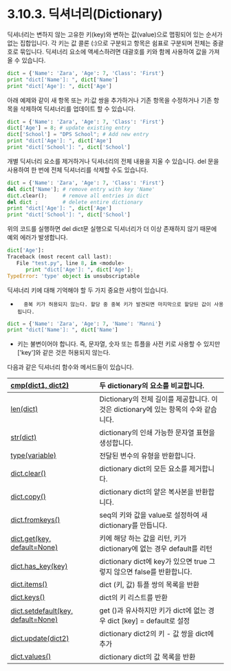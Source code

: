 # 3.10.3.     딕셔너리\(Dictionary\)

딕셔너리는 변하지 않는 고유한 키\(key\)와 변하는 값\(value\)으로 맵핑되어 있는 순서가 없는 집합입니다. 각 키는 값 콜론 \(:\)으로 구분되고 항목은 쉼표로 구분되며 전체는 중괄호로 묶입니다. 딕셔너리 요소에 액세스하려면 대괄호를 키와 함께 사용하여 값을 가져올 수 있습니다.

```python
dict = {'Name': 'Zara', 'Age': 7, 'Class': 'First'}
print "dict['Name']: ", dict['Name']
print "dict['Age']: ", dict['Age']
```

아래 예제와 같이 새 항목 또는 키:값 쌍을 추가하거나 기존 항목을 수정하거나 기존 항목을 삭제하여 딕셔너리를 업데이트 할 수 있습니다.

```python
dict = {'Name': 'Zara', 'Age': 7, 'Class': 'First'}
dict['Age'] = 8; # update existing entry
dict['School'] = "DPS School"; # Add new entry
print "dict['Age']: ", dict['Age']
print "dict['School']: ", dict['School']
```

개별 딕셔너리 요소를 제거하거나 딕셔너리의 전체 내용을 지울 수 있습니다. del 문을 사용하여 한 번에 전체 딕셔너리를 삭제할 수도 있습니다.

```python
dict = {'Name': 'Zara', 'Age': 7, 'Class': 'First'}
del dict['Name']; # remove entry with key 'Name'
dict.clear();     # remove all entries in dict
del dict ;        # delete entire dictionary
print "dict['Age']: ", dict['Age']
print "dict['School']: ", dict['School']
```

위의 코드를 실행하면 del dict문 실행으로 딕셔너리가 더 이상 존재하지 않기 때문에 예외 에러가 발생합니다.

```python
dict['Age']:
Traceback (most recent call last):
   File "test.py", line 8, in <module>
      print "dict['Age']: ", dict['Age'];
TypeError: 'type' object is unsubscriptable
```

딕셔너리 키에 대해 기억해야 할 두 가지 중요한 사항이 있습니다.

-       중복 키가 허용되지 않는다. 할당 중 중복 키가 발견되면 마지막으로 할당된 값이 사용됩니다.

```python
dict = {'Name': 'Zara', 'Age': 7, 'Name': 'Manni'}
print "dict['Name']: ", dict['Name']
```

- 키는 불변이어야 합니다. 즉, 문자열, 숫자 또는 튜플을 사전 키로 사용할 수 있지만 \['key'\]와 같은 것은 허용되지 않는다.

다음과 같은 딕셔너리 함수와 메서드들이 있습니다.

| [cmp\(dict1, dict2\)](https://www.tutorialspoint.com/python/dictionary_cmp.htm) | 두 dictionary의 요소를 비교합니다. |
| :--- | :--- |
| [len\(dict\)](https://www.tutorialspoint.com/python/dictionary_len.htm) | Dictionary의 전체 길이를 제공합니다. 이것은 dictionary에 있는 항목의 수와 같습니다. |
| [str\(dict\)](https://www.tutorialspoint.com/python/dictionary_str.htm) | dictionary의 인쇄 가능한 문자열 표현을 생성합니다. |
| [type\(variable\)](https://www.tutorialspoint.com/python/dictionary_type.htm) | 전달된 변수의 유형을 반환합니다. |
| [dict.clear\(\)](https://www.tutorialspoint.com/python/dictionary_clear.htm) | dictionary dict의 모든 요소를 제거합니다. |
| [dict.copy\(\)](https://www.tutorialspoint.com/python/dictionary_copy.htm) | dictionary dict의 얕은 복사본을 반환합니다. |
| [dict.fromkeys\(\)](https://www.tutorialspoint.com/python/dictionary_fromkeys.htm) | seq의 키와 값을 value로 설정하여 새 dictionary를 만듭니다. |
| [dict.get\(key, default=None\)](https://www.tutorialspoint.com/python/dictionary_get.htm) | 키에 해당 하는 값을 리턴, 키가 dictionary에 없는 경우 default를 리턴 |
| [dict.has\_key\(key\)](https://www.tutorialspoint.com/python/dictionary_has_key.htm) | dictionary dict에 key가 있으면 true 그렇지 않으면 false를 반환합니다. |
| [dict.items\(\)](https://www.tutorialspoint.com/python/dictionary_items.htm) | dict \(키, 값\) 튜플 쌍의 목록을 반환 |
| [dict.keys\(\)](https://www.tutorialspoint.com/python/dictionary_keys.htm) | dict의 키 리스트를 반환 |
| [dict.setdefault\(key, default=None\)](https://www.tutorialspoint.com/python/dictionary_setdefault.htm) | get \(\)과 유사하지만 키가 dict에 없는 경우 dict \[key\] = default로 설정 |
| [dict.update\(dict2\)](https://www.tutorialspoint.com/python/dictionary_update.htm) | dictionary dict2의 키 - 값 쌍을 dict에 추가 |
| [dict.values\(\)](https://www.tutorialspoint.com/python/dictionary_values.htm) | dictionary dict의 값 목록을 반환 |

